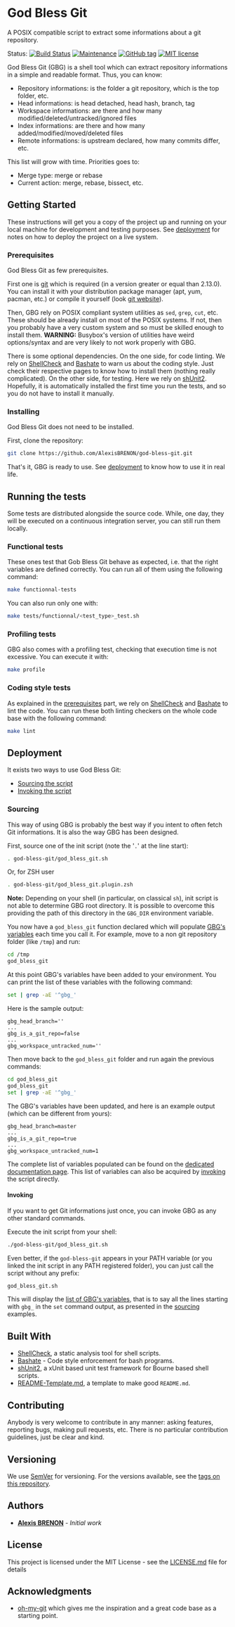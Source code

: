# God Bless Git

A POSIX compatible script to extract some informations about a git repository.

Status:
[![Build Status](https://travis-ci.org/AlexisBRENON/god-bless-git.svg?branch=master)](https://travis-ci.org/AlexisBRENON/god-bless-git)
[![Maintenance](https://img.shields.io/badge/Maintained%3F-yes-green.svg)](https://github.com/AlexisBRENON/god-bless-git/graphs/commit-activity)
[![GitHub tag](https://img.shields.io/github/tag/AlexisBRENON/god-bless-git.svg)](https://GitHub.com/AlexisBRENON/god-bless-git/tags/)
[![MIT license](https://img.shields.io/badge/License-MIT-blue.svg)](https://lbesson.mit-license.org/)

God Bless Git (GBG) is a shell tool which can extract repository informations in a
simple and readable format. Thus, you can know:

 * Repository informations: is the folder a git repository, which is the top folder, etc.
 * Head informations: is head detached, head hash, branch, tag
 * Workspace informations: are there and how many modified/deleted/untracked/ignored files
 * Index informations: are there and how many added/modified/moved/deleted files
 * Remote informations: is upstream declared, how many commits differ, etc.

This list will grow with time. Priorities goes to:

  - Merge type: merge or rebase
  - Current action: merge, rebase, bissect, etc.

## Getting Started

These instructions will get you a copy of the project up and running on your local machine for development and testing purposes.
See [deployment][] for notes on how to deploy the project on a live system.

### <a name="prerequisites"></a>Prerequisites

God Bless Git as few prerequisites.

First one is [git][] which is required (in a version greater or equal than 2.13.0).
You can install it with your distribution package manager (apt, yum, pacman, etc.) or compile it yourself (look [git website][git]).

Then, GBG rely on POSIX compliant system utilities as `sed`, `grep`, `cut`, etc.
These should be already install on most of the POSIX systems.
If not, then you probably have a very custom system and so must be skilled enough to install them.
**WARNING:** Busybox's version of utilities have weird options/syntax and are very likely to not work properly with GBG.

There is some optional dependencies.
On the one side, for code linting.
We rely on [ShellCheck][] and [Bashate][] to warn us about the coding style.
Just check their respective pages to know how to install them (nothing really complicated).
On the other side, for testing.
Here we rely on [shUnit2][].
Hopefully, it is automatically installed the first time you run the tests, and so you do not have to install it manually.

### Installing

God Bless Git does not need to be installed.

First, clone the repository:

```sh
git clone https://github.com/AlexisBRENON/god-bless-git.git
```

That's it, GBG is ready to use.
See [deployment][] to know how to use it in real life.


## Running the tests

Some tests are distributed alongside the source code.
While, one day, they will be executed on a continuous integration server, you can still run them locally.

### Functional tests

These ones test that Gob Bless Git behave as expected, i.e. that the right variables are defined correctly.
You can run all of them using the following command:

```sh
make functionnal-tests
```

You can also run only one with:

```sh
make tests/functionnal/<test_type>_test.sh
```

### Profiling tests

GBG also comes with a profiling test, checking that execution time is not excessive.
You can execute it with:

```sh
make profile
```

### Coding style tests

As explained in the [prerequisites][] part, we rely on [ShellCheck][] and [Bashate][] to lint the code.
You can run these both linting checkers on the whole code base with the following command:

```sh
make lint
```

## <a name="deployment"></a>Deployment

It exists two ways to use God Bless Git:

 * [Sourcing the script](sourcing)
 * [Invoking the script](invoking)

### <a name="sourcing"></a>Sourcing

This way of using GBG is probably the best way if you intent to often fetch Git informations.
It is also the way GBG has been designed.

First, source one of the init script (note the '`.`' at the line start):

```sh
. god-bless-git/god_bless_git.sh
```

Or, for ZSH user

```zsh
. god-bless-git/god_bless_git.plugin.zsh
```

**Note:** Depending on your shell (in particular, on classical `sh`), init script is not able to determine GBG root directory.
It is possible to overcome this providing the path of this directory in the `GBG_DIR` environment variable.

You now have a `god_bless_git` function declared which will populate [GBG's variables][doc variables] each time you call it.
For example, move to a non git repository folder (like `/tmp`) and run:

```sh
cd /tmp
god_bless_git
```

At this point GBG's variables have been added to your environment.
You can print the list of these variables with the following command:

```sh
set | grep -aE '^gbg_'
```

Here is the sample output:

```
gbg_head_branch=''
...
gbg_is_a_git_repo=false
...
gbg_workspace_untracked_num=''
```

Then move back to the `god_bless_git` folder and run again the previous commands:

```sh
cd god_bless_git
god_bless_git
set | grep -aE '^gbg_'
```

The GBG's variables have been updated, and here is an example output (which can be different from yours):

```
gbg_head_branch=master
...
gbg_is_a_git_repo=true
...
gbg_workspace_untracked_num=1
```

The complete list of variables populated can be found on the [dedicated documentation page][doc variables].
This list of variables can also be acquired by [invoking][] the script directly.

#### <a name="invoking"></a>Invoking

If you want to get Git informations just once, you can invoke GBG as any other standard commands.

Execute the init script from your shell:

```sh
./god-bless-git/god_bless_git.sh
```

Even better, if the `god-bless-git` appears in your PATH variable (or you linked the init script in any PATH registered folder), you can just call the script without any prefix:

```sh
god_bless_git.sh
```

This will display the [list of GBG's variables][doc variables], that is to say all the lines starting with `gbg_` in the `set` command output, as presented in the [sourcing][] examples.

## Built With

* [ShellCheck][], a static analysis tool for shell scripts.
* [Bashate][] - Code style enforcement for bash programs.
* [shUnit2][], a xUnit based unit test framework for Bourne based shell scripts.
* [README-Template.md](https://gist.github.com/PurpleBooth/109311bb0361f32d87a2), a template to make good `README.md`.

## Contributing

Anybody is very welcome to contribute in any manner: asking features, reporting bugs, making pull requests, etc.
There is no particular contribution guidelines, just be clear and kind.

## Versioning

We use [SemVer](http://semver.org/) for versioning. For the versions available, see the [tags on this repository](https://github.com/AlexisBRENON/god-bless-git/). 

## Authors

* [**Alexis BRENON**](https://github.com/AlexisBRENON/) - _Initial work_ 

## License

This project is licensed under the MIT License - see the [LICENSE.md](LICENSE.md) file for details

## Acknowledgments

* [oh-my-git][] which gives me the inspiration and a great code base as a starting point.

[deployment]: #deployment
[prerequisites]: #prerequisites
[sourcing]: #sourcing
[invoking]: #invoking

[doc variables]: ./doc/variables_list.md

[bashate]: https://github.com/openstack-dev/bashate
[git]: https://git-scm.com/downloads
[oh-my-git]: https://github.com/arialdomartini/oh-my-git
[shellcheck]: https://github.com/koalaman/shellcheck
[shunit2]: https://github.com/kward/shunit2
